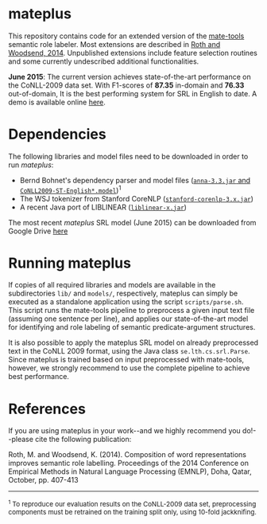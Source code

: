 # mateplus

This repository contains code for an extended version of the [mate-tools][1] semantic role labeler. Most extensions are described in [Roth and Woodsend, 2014][2]. Unpublished extensions include feature selection routines and some currently undescribed additional functionalities.

**June 2015**: The current version achieves state-of-the-art performance on the CoNLL-2009 data set. With F1-scores of **87.35** in-domain and **76.33** out-of-domain, It is the best performing system for SRL in English to date. A demo is available online [here](http://homepages.inf.ed.ac.uk/mroth/demo.html).

# Dependencies

The following libraries and model files need to be downloaded in order to run _mateplus_:

 * Bernd Bohnet's dependency parser and model files ([`anna-3.3.jar` and `CoNLL2009-ST-English*.model`](http://code.google.com/p/mate-tools/Downloads/))<sup>1</sup>
 * The WSJ tokenizer from Stanford CoreNLP ([`stanford-corenlp-3.x.jar`](http://nlp.stanford.edu/software/corenlp.shtml)) 
 * A recent Java port of LIBLINEAR ([`liblinear-x.jar`](http://liblinear.bwaldvogel.de/))

The most recent _mateplus_ SRL model (June 2015) can be downloaded from Google Drive [here][3] 

# Running mateplus  

If copies of all required libraries and models are available in the subdirectories `lib/` and `models/`, respectively, mateplus can simply be executed as a standalone application using the script `scripts/parse.sh`. This script runs the mate-tools pipeline to preprocess a given input text file (assuming one sentence per line), and applies our state-of-the-art model for identifying and role labeling of semantic predicate-argument structures.

It is also possible to apply the mateplus SRL model on already preprocessed text in the CoNLL 2009 format, using the Java class `se.lth.cs.srl.Parse`. Since mateplus is trained based on input preprocessed with mate-tools, however, we strongly recommend to use the complete pipeline to achieve best performance. 

# References

[1]: http://code.google.com/p/mate-tools/
[2]: http://www.aclweb.org/anthology/D14-1045.pdf
[3]: http://docs.google.com/uc?id=0B5aLxfs6OvZBUHRFOEcyLTMzWFE&export=download

If you are using mateplus in your work--and we highly recommend you do!--please cite the following publication:

Roth, M. and Woodsend, K. (2014). Composition of word representations improves semantic role labelling. Proceedings of the 2014 Conference on Empirical Methods in Natural Language Processing (EMNLP), Doha, Qatar, October, pp. 407-413


<hr/>
<font size="-1"><sup>1</sup> To reproduce our evaluation results on the CoNLL-2009 data set, preprocessing components must be retrained on the training split only, using 10-fold jackknifing.</font> 
